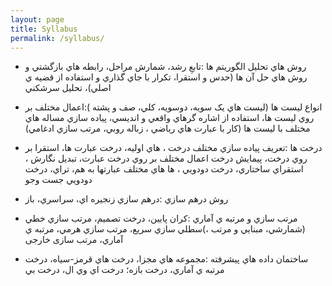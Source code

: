 ```yaml
---
layout: page
title: Syllabus
permalink: /syllabus/
---
```

-  روش هاي تحليل الگوريتم ها :تابعِ رشد، شمارش مراحل، رابطه هاي بازگشتي و روش هاي حل آن ها (حدس و استقرا، تکرار با جاي گذاري و استفاده از قضيه ي اصلي)، تحليل سرشکني

-  انواع ليست ها (ليست هاي يک سويه، دوسويه، کلي، صف و پشته  ):اعمال مختلف بر روي ليست ها، استفاده از اشاره گرهاي واقعي و انديسي، پياده
  سازي مساله هاي مختلف با ليست ها (کار با عبارت هاي رياضي ، زباله روبي، مرتب سازي ادغامي)

-  درخت ها :تعريف پياده سازي مختلف درخت ، هاي اوليه، درخت عبارت ها، استقرا بر روي درخت، پيمايش درخت اعمال مختلف بر روي درخت عبارت، تبديل نگارش ، استقراي ساختاري، درخت دودويي ، ها هاي مختلف عبارتها به هم، تراي، درخت دودويي جست وجو

- روش درهم سازي :درهم سازي زنجيره اي، سراسري، باز

- مرتب سازي و مرتبه ي آماري :کران پايين، درخت تصميم، مرتب سازي خطي (شمارشي، مبنايي و مرتب ،)سطلي سازي سريع، مرتب سازي هرمي، مرتبه ي آماري، مرتب سازی خارجی

- ساختمان داده هاي پيشرفته :مجموعه هاي مجزا، درخت هاي قرمز-سياه، درخت مرتبه ي آماري، درخت بازه؛ درخت اي وي ال، درخت بي
